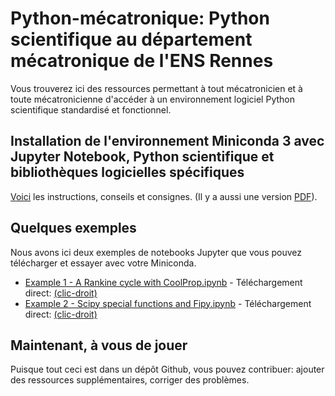 # Python-mécatronique: Python scientifique au département mécatronique de l'ENS Rennes

Vous trouverez ici des ressources permettant à tout mécatronicien et à toute mécatronicienne d'accéder à un environnement logiciel Python scientifique standardisé et fonctionnel.

## Installation de l'environnement Miniconda 3 avec Jupyter Notebook, Python scientifique et bibliothèques logicielles spécifiques

[Voici](mektro2020_2021_installation_miniconda3_python_gfm.md) les instructions, conseils et consignes. (Il y a aussi une version [PDF](mektro2020_2021_installation_miniconda3_python.pdf)).

## Quelques exemples

Nous avons ici deux exemples de notebooks Jupyter que vous pouvez télécharger et essayer avec votre Miniconda.

- [Example 1 - A Rankine cycle with CoolProp.ipynb](https://github.com/mhvwerts/Python-mecatronique/blob/master/Example%201%20-%20A%20Rankine%20cycle%20with%20CoolProp.ipynb) - Téléchargement direct: [(clic-droit)](https://raw.githubusercontent.com/mhvwerts/Python-mecatronique/master/Example%201%20-%20A%20Rankine%20cycle%20with%20CoolProp.ipynb)
- [Example 2 - Scipy special functions and Fipy.ipynb](https://github.com/mhvwerts/Python-mecatronique/blob/master/Example%202%20-%20Scipy%20special%20functions%20and%20Fipy.ipynb) - Téléchargement direct: [(clic-droit)](https://raw.githubusercontent.com/mhvwerts/Python-mecatronique/master/Example%202%20-%20Scipy%20special%20functions%20and%20Fipy.ipynb)

## Maintenant, à vous de jouer

Puisque tout ceci est dans un dépôt Github, vous pouvez contribuer: ajouter des ressources supplémentaires, corriger des problèmes.



